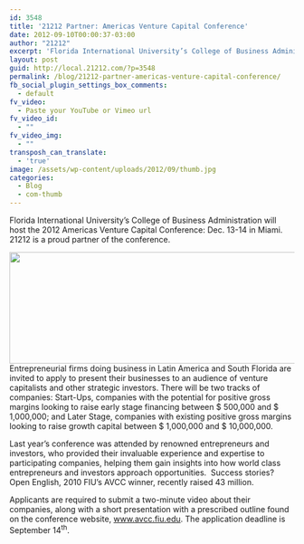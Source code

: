 ```yaml
---
id: 3548
title: '21212 Partner: Americas Venture Capital Conference'
date: 2012-09-10T00:00:37-03:00
author: "21212"
excerpt: 'Florida International University’s College of Business Administration will host the 2012 Americas Venture Capital Conference: Dec. 13-14 in Miami. 21212 is a proud partner of the conference.'
layout: post
guid: http://local.21212.com/?p=3548
permalink: /blog/21212-partner-americas-venture-capital-conference/
fb_social_plugin_settings_box_comments:
  - default
fv_video:
  - Paste your YouTube or Vimeo url
fv_video_id:
  - ""
fv_video_img:
  - ""
transposh_can_translate:
  - 'true'
image: /assets/wp-content/uploads/2012/09/thumb.jpg
categories:
  - Blog
  - com-thumb
---
```

Florida International University’s College of Business Administration will host the 2012 Americas Venture Capital Conference: Dec. 13-14 in Miami. 21212 is a proud partner of the conference.

[<img class="aligncenter size-full wp-image-3550" title="avcc-1" src="{{ site.url }}/assets/wp-content/uploads/2012/09/logo1-e1347283842366.png" alt="" width="540" height="197" srcset="{{ site.url }}/assets/wp-content/uploads/2012/09/logo1-e1347283842366.png 540w, {{ site.url }}/assets/wp-content/uploads/2012/09/logo1-e1347283842366-300x109.png 300w" sizes="(max-width: 540px) 100vw, 540px" />](http://local.21212.com/assets/wp-content/uploads/2012/09/lavcc-1.png)Entrepreneurial firms doing business in Latin America and South Florida are invited to apply to present their businesses to an audience of venture capitalists and other strategic investors. There will be two tracks of companies: Start-Ups, companies with the potential for positive gross margins looking to raise early stage financing between $ 500,000 and $ 1,000,000; and Later Stage, companies with existing positive gross margins looking to raise growth capital between $ 1,000,000 and $ 10,000,000.

Last year’s conference was attended by renowned entrepreneurs and investors, who provided their invaluable experience and expertise to participating companies, helping them gain insights into how world class entrepreneurs and investors approach opportunities.  Success stories? Open English, 2010 FIU’s AVCC winner, recently raised 43 million.

Applicants are required to submit a two-minute video about their companies, along with a short presentation with a prescribed outline found on the conference website, <a href="http://www.avcc.fiu.edu/" target="_blank">www.avcc.fiu.edu</a>. The application deadline is September 14<sup>th</sup>.

<div>
</div>